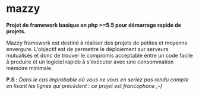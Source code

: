 mazzy
=====

**Projet de framework basique en php >=5.5 pour démarrage rapide de projets.**

Mazzy framework est destiné à réaliser des projets de petites et moyenne 
envergure. L'objectif est de permettre le déploiement sur serveurs mutualisés
et donc de trouver le compromis acceptable entre un code facile à produire et un
logiciel rapide à s'éxécuter avec une consommation mémoire minimale.

**P.S :** *Dans le cas improbable où vous ne vous en seriez pas rendu compte en
lisant les lignes qui précèdent : ce projet est francophone ;-)*


